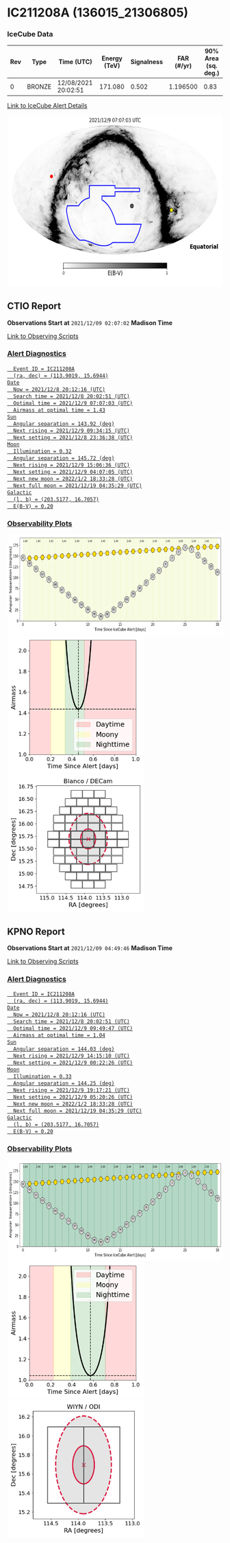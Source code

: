 # IC211208A (136015_21306805)

### IceCube Data

| Rev | Type | Time (UTC) | Energy (TeV) | Signalness | FAR (#/yr) | 90% Area (sq. deg.) |
| --- | --- | --- | --- | --- | --- | --- |
| 0 | BRONZE | 12/08/2021  20:02:51 | 171.080 | 0.502 | 1.196500 | 0.83 |

<a href="https://gcn.gsfc.nasa.gov/gcn/notices_amon_g_b/136015_21306805.amon" target="_blank">Link to IceCube Alert Details</a>

<a href="https://rmorgan10.github.io/AlertMonitoring/IC211208A_0/CTIO_skymap.png" target="_blank">
  <img src="CTIO_skymap.png" alt="CTIO Skymap" style="width:700px;height:400px;">
</a>


## CTIO Report

**Observations Start at**  `2021/12/09 02:07:02`  **Madison Time**

<a href="https://github.com/rmorgan10/AlertMonitoring/blob/main/IC211208A_0/CTIO.json" target="_blank">Link to Observing Scripts

### Alert Diagnostics

```Event
  Event ID = IC211208A
  (ra, dec) = (113.9019, 15.6944)
Date
  Now = 2021/12/8 20:12:16 (UTC)
  Search time = 2021/12/8 20:02:51 (UTC)
  Optimal time = 2021/12/9 07:07:03 (UTC)
  Airmass at optimal time = 1.43
Sun
  Angular separation = 143.92 (deg)
  Next rising = 2021/12/9 09:34:15 (UTC)
  Next setting = 2021/12/8 23:36:38 (UTC)
Moon
  Illumination = 0.32
  Angular separation = 145.72 (deg)
  Next rising = 2021/12/9 15:06:36 (UTC)
  Next setting = 2021/12/9 04:07:05 (UTC)
  Next new moon = 2022/1/2 18:33:28 (UTC)
  Next full moon = 2021/12/19 04:35:29 (UTC)
Galactic
  (l, b) = (203.5177, 16.7057)
  E(B-V) = 0.20
```
### Observability Plots

<a href="https://rmorgan10.github.io/AlertMonitoring/IC211208A_0/CTIO_forecast.png" target="_blank">
  <img src="CTIO_forecast.png" alt="CTIO Forecast" style="width:700px;height:233px;">
</a>

<a href="https://rmorgan10.github.io/AlertMonitoring/IC211208A_0/CTIO_airmass.png" target="_blank">
  <img src="CTIO_airmass.png" alt="CTIO Airmass" style="width:320px;height:320px;">
</a>
<a href="https://rmorgan10.github.io/AlertMonitoring/IC211208A_0/CTIO_fov.png" target="_blank">
  <img src="CTIO_fov.png" alt="CTIO FoV" style="width:320px;height:320px;">
</a>


## KPNO Report

**Observations Start at**  `2021/12/09 04:49:46`  **Madison Time**

<a href="https://github.com/rmorgan10/AlertMonitoring/blob/main/IC211208A_0/KPNO.json" target="_blank">Link to Observing Scripts

### Alert Diagnostics

```Event
  Event ID = IC211208A
  (ra, dec) = (113.9019, 15.6944)
Date
  Now = 2021/12/8 20:12:16 (UTC)
  Search time = 2021/12/8 20:02:51 (UTC)
  Optimal time = 2021/12/9 09:49:47 (UTC)
  Airmass at optimal time = 1.04
Sun
  Angular separation = 144.03 (deg)
  Next rising = 2021/12/9 14:15:10 (UTC)
  Next setting = 2021/12/9 00:22:26 (UTC)
Moon
  Illumination = 0.33
  Angular separation = 144.25 (deg)
  Next rising = 2021/12/9 19:17:21 (UTC)
  Next setting = 2021/12/9 05:20:26 (UTC)
  Next new moon = 2022/1/2 18:33:28 (UTC)
  Next full moon = 2021/12/19 04:35:29 (UTC)
Galactic
  (l, b) = (203.5177, 16.7057)
  E(B-V) = 0.20
```
### Observability Plots

<a href="https://rmorgan10.github.io/AlertMonitoring/IC211208A_0/KPNO_forecast.png" target="_blank">
  <img src="KPNO_forecast.png" alt="KPNO Forecast" style="width:700px;height:233px;">
</a>

<a href="https://rmorgan10.github.io/AlertMonitoring/IC211208A_0/KPNO_airmass.png" target="_blank">
  <img src="KPNO_airmass.png" alt="KPNO Airmass" style="width:320px;height:320px;">
</a>
<a href="https://rmorgan10.github.io/AlertMonitoring/IC211208A_0/KPNO_fov.png" target="_blank">
  <img src="KPNO_fov.png" alt="KPNO FoV" style="width:320px;height:320px;">
</a>


